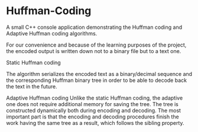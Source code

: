 # Huffman-Coding
A small C++ console application demonstrating the Huffman coding and Adaptive Huffman coding algorithms.

For our convenience and because of the learning purposes of the project, the encoded output is written down not to a binary file but to a text one.

Static Huffman coding

The algorithm serializes the encoded text as a binary/decimal sequence and the corresponding Huffman binary tree in order to be able to decode back the text in the future.

Adaptive Huffman coding
Unlike the static Huffman coding, the adaptive one does not require additional memory for saving the tree. The tree is constructed dynamically both during encoding and decoding. The most important part is that the encoding and decoding procedures finish the work having the same tree as a result, which follows the sibling property.
